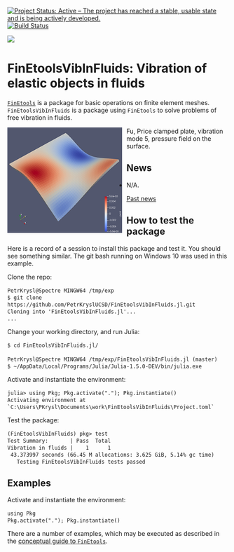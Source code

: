 [![Project Status: Active – The project has reached a stable, usable state and is being actively developed.](http://www.repostatus.org/badges/latest/active.svg)](http://www.repostatus.org/#active)
[![Build Status](https://travis-ci.com/PetrKryslUCSD/FinEtoolsVibInFluids.jl.svg?branch=master)](https://travis-ci.com/PetrKryslUCSD/FinEtoolsVibInFluids.jl)

[![][docs-latest-img]][docs-latest-url]

[docs-latest-img]: https://img.shields.io/badge/docs-latest-blue.svg
[docs-latest-url]: http://petrkryslucsd.github.io/FinEtoolsVibInFluids.jl/latest/

# FinEtoolsVibInFluids: Vibration of elastic objects in fluids

[`FinEtools`](https://github.com/PetrKryslUCSD/FinEtools.jl.git) is a package
for basic operations on finite element meshes. `FinEtoolsVibInFluids` is a package
using `FinEtools` to solve problems of free vibration in fluids.

<img src="Fu_Price_mode5.png"
     alt="Fu, Price clamped plate, vibration mode 5"
     style="width: 100; float: left; margin-right: 10px;" />Fu, Price clamped plate, vibration mode 5, pressure field on the surface.

## News

- N/A.

[Past news](oldnews.md)

## How to test the package

Here is a record of a session to install this package and test it. You should
see something similar. The git bash running on Windows 10 was used in this
example.

Clone the repo:
```
PetrKrysl@Spectre MINGW64 /tmp/exp
$ git clone https://github.com/PetrKryslUCSD/FinEtoolsVibInFluids.jl.git
Cloning into 'FinEtoolsVibInFluids.jl'...
...
```
Change your working directory, and run Julia:
```
$ cd FinEtoolsVibInFluids.jl/

PetrKrysl@Spectre MINGW64 /tmp/exp/FinEtoolsVibInFluids.jl (master)
$ ~/AppData/Local/Programs/Julia/Julia-1.5.0-DEV/bin/julia.exe
```
Activate and instantiate the environment:
```
julia> using Pkg; Pkg.activate("."); Pkg.instantiate()   
Activating environment at `C:\Users\PKrysl\Documents\work\FinEtoolsVibInFluids\Project.toml`     
```
Test the package:
```
(FinEtoolsVibInFluids) pkg> test
Test Summary:       | Pass  Total     
Vibration in fluids |    1      1     
 43.373997 seconds (66.45 M allocations: 3.625 GiB, 5.14% gc time)    
   Testing FinEtoolsVibInFluids tests passed    
```

## Examples

Activate and instantiate the environment:
```
using Pkg
Pkg.activate("."); Pkg.instantiate()
```

There are a number of examples, which may
be executed as described in the  [conceptual guide to
`FinEtools`](https://petrkryslucsd.github.io/FinEtools.jl/latest).
